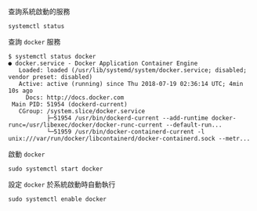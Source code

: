 查詢系統啟動的服務

```console
systemctl status
```


查詢 `docker` 服務

```console
$ systemctl status docker
● docker.service - Docker Application Container Engine
   Loaded: loaded (/usr/lib/systemd/system/docker.service; disabled; vendor preset: disabled)
   Active: active (running) since Thu 2018-07-19 02:36:14 UTC; 4min 10s ago
     Docs: http://docs.docker.com
 Main PID: 51954 (dockerd-current)
   CGroup: /system.slice/docker.service
           ├─51954 /usr/bin/dockerd-current --add-runtime docker-runc=/usr/libexec/docker/docker-runc-current --default-run...
           └─51959 /usr/bin/docker-containerd-current -l unix:///var/run/docker/libcontainerd/docker-containerd.sock --metr...
```

啟動 `docker`

```console
sudo systemctl start docker
```


設定 `docker` 於系統啟動時自動執行

```console 
sudo systemctl enable docker
```
